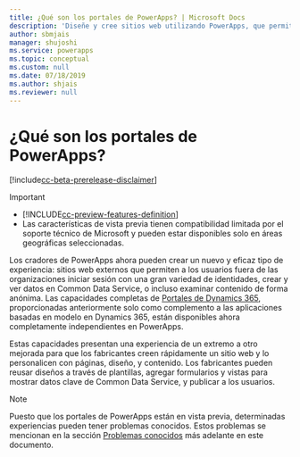 ```yaml
---
title: ¿Qué son los portales de PowerApps? | Microsoft Docs
description: 'Diseñe y cree sitios web utilizando PowerApps, que permite a los usuarios externos interactuar con los datos almacenados en Common Data Service.'
author: sbmjais
manager: shujoshi
ms.service: powerapps
ms.topic: conceptual
ms.custom: null
ms.date: 07/18/2019
ms.author: shjais
ms.reviewer: null
---
```


# <a name="what-is-powerapps-portals"></a>¿Qué son los portales de PowerApps?

[!include[cc-beta-prerelease-disclaimer](../../includes/cc-beta-prerelease-disclaimer.md)]

> [!IMPORTANT]
> - [!INCLUDE[cc-preview-features-definition](../../includes/cc-preview-features-definition.md)]
> - Las características de vista previa tienen compatibilidad limitada por el soporte técnico de Microsoft y pueden estar disponibles solo en áreas geográficas seleccionadas.

Los cradores de PowerApps ahora pueden crear un nuevo y eficaz tipo de experiencia: sitios web externos que permiten a los usuarios fuera de las organizaciones iniciar sesión con una gran variedad de identidades, crear y ver datos en Common Data Service, o incluso examinar contenido de forma anónima. Las capacidades completas de [Portales de Dynamics 365](https://docs.microsoft.com/en-us/dynamics365/customer-engagement/portals/administer-manage-portal-dynamics-365), proporcionadas anteriormente solo como complemento a las aplicaciones basadas en modelo en Dynamics 365, están disponibles ahora completamente independientes en PowerApps.  

Estas capacidades presentan una experiencia de un extremo a otro mejorada para que los fabricantes creen rápidamente un sitio web y lo personalicen con páginas, diseño, y contenido. Los fabricantes pueden reusar diseños a través de plantillas, agregar formularios y vistas para mostrar datos clave de Common Data Service, y publicar a los usuarios.

> [!NOTE]
> Puesto que los portales de PowerApps están en vista previa, determinadas experiencias pueden tener problemas conocidos. Estos problemas se mencionan en la sección [Problemas conocidos](known-issues.md) más adelante en este documento.  


 


